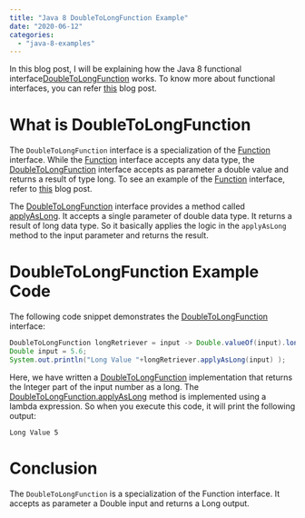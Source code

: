 ```yaml
---
title: "Java 8 DoubleToLongFunction Example"
date: "2020-06-12"
categories: 
  - "java-8-examples"
---
```


In this blog post, I will be explaining how the Java 8 functional interface[DoubleToLongFunction](https://docs.oracle.com/javase/9/docs/api/java/util/function/DoubleToLongFunction.html) works. To know more about functional interfaces, you can refer [this](../java8-features/java-8-functional-interface.md) blog post.

# What is DoubleToLongFunction

The `DoubleToLongFunction` interface is a specialization of the [Function](java-8-function-interface-example.md) interface. While the [Function](java-8-function-interface-example.md) interface accepts any data type, the [DoubleToLongFunction](https://docs.oracle.com/javase/9/docs/api/java/util/function/DoubleToLongFunction.html) interface accepts as parameter a double value and returns a result of type long. To see an example of the [Function](java-8-function-interface-example.md) interface, refer to [this](java-8-function-interface-example.md) blog post.

The [DoubleToLongFunction](https://docs.oracle.com/javase/9/docs/api/java/util/function/DoubleToLongFunction.html) interface provides a method called [applyAsLong](https://docs.oracle.com/javase/9/docs/api/java/util/function/DoubleToLongFunction.html#applyAsLong-double-). It accepts a single parameter of double data type. It returns a result of long data type. So it basically applies the logic in the `applyAsLong` method to the input parameter and returns the result.

# DoubleToLongFunction Example Code

The following code snippet demonstrates the [DoubleToLongFunction](https://docs.oracle.com/javase/9/docs/api/java/util/function/DoubleToLongFunction.html) interface:

```java
DoubleToLongFunction longRetriever = input -> Double.valueOf(input).longValue();
Double input = 5.6;
System.out.println("Long Value "+longRetriever.applyAsLong(input) );
```

Here, we have written a [DoubleToLongFunction](https://docs.oracle.com/javase/9/docs/api/java/util/function/DoubleToLongFunction.html) implementation that returns the Integer part of the input number as a long. The [DoubleToLongFunction](https://docs.oracle.com/javase/9/docs/api/java/util/function/DoubleToLongFunction.html)[.applyAsLong](https://docs.oracle.com/javase/9/docs/api/java/util/function/DoubleToLongFunction.html#applyAsLong-double-) method is implemented using a lambda expression. So when you execute this code, it will print the following output:

```
Long Value 5
```

# Conclusion

The `DoubleToLongFunction` is a specialization of the Function interface. It accepts as parameter a Double input and returns a Long output.
